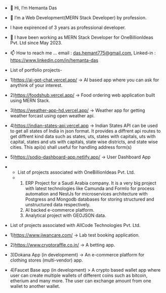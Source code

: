 - 👋 Hi, I’m Hemanta Das
- 👀 I’m a Web Development(MERN Stack Developer) by profession.
-  I have expirenced of 3 years as professional developer.
- 🌱 I have been working as MERN Stack Developer for OneBillionIdeas Pvt. Ltd since May 2023.
- 📫 How to reach me ... email : das.hemant775@gmail.com,  Linked-in : https://www.linkedin.com/in/hemanta-das

- List of portfolio projects-
- 1)https://ai-gpt-chat.vercel.app/        -> AI based app where you can ask for anythink of your interest.
- 2)https://foodshub.vercel.app/           -> Food ordering web application built using MERN Stack.
- 3)https://weather-app-hd.vercel.app/     -> Weather app for getting weather forcast using open weather api.
- 4)https://indian-states-api.vercel.app   -> Indian States API can be used to get all states of India in json  format. It provides a diffrent api routes to get diffrent                                               kind data such as states, uts, states with capitals, uts with capital, states and uts with capitals, state wise districts,                                                 and state wise cities. This api(s) shall useful for handling address form(s)
- 5)https://sodio-dashboard-app.netlify.app/ -> User Dashboard App

- - List of projects associated with OneBillionIdeas Pvt. Ltd.
  - 1) ERP Project for a Saudi Arabia company. It is a very big project with latest technologies like Camunda and FormIo for process automation and NestJs for microservices architecture with Postgress and Mongodb databases for storing structured and unstructured data respectively.
    2) AI backed e-commerce platform.
    3) Analytical project with GEOJSON data.



    
- List of projects associated with AllCode Technologies Pvt. Ltd.
- 1)https://www.jiwancare.com/    -> Lab test booking application.
- 2)https://www.cryptoraffle.co.in/   -> A betting app.
- 3)Dokana App (in developmemt) -> An e-commerce platform for clothing stores (multi-vendor) app.
- 4)Faucet Base app (in development) > A crypto based wallet app where user can create multiple wallets of different coins such as bitcoin, etherium and many more. The user can exchange amount from one wallet to another wallet.

<!---
Hemanta222/Hemanta222 is a ✨ special ✨ repository because its `README.md` (this file) appears on your GitHub profile.
You can click the Preview link to take a look at your changes.
--->
